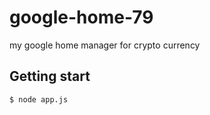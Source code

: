# google-home-79
my google home manager for crypto currency

## Getting start

```
$ node app.js
```
